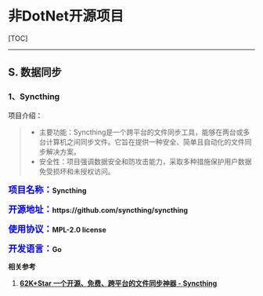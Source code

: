# 非DotNet开源项目

[TOC]

---

## S. 数据同步

### 1、Syncthing

项目介绍：

> - 主要功能：Syncthing是一个跨平台的文件同步工具，能够在两台或多台计算机之间同步文件。它旨在提供一种安全、简单且自动化的文件同步解决方案。
> - 安全性：项目强调数据安全和防攻击能力，采取多种措施保护用户数据免受损坏和未授权访问。

<p><span style="color:blue;font-weight:bold;font-size:18px;">项目名称：</span><b>Syncthing</b></p>

<p><span style="color:blue;font-weight:bold;font-size:18px;">开源地址：</span><b>https://github.com/syncthing/syncthing</b></p>

<p><span style="color:blue;font-weight:bold;font-size:18px;">使用协议：</span><b>MPL-2.0 license</b></p>

<p><span style="color:blue;font-weight:bold;font-size:18px;">开发语言：</span><b>Go</b></p>

**相关参考**

1. **[62K+Star 一个开源、免费、跨平台的文件同步神器 - Syncthing](https://mp.weixin.qq.com/s?__biz=MzIxMTUzNzM5Ng==&mid=2247503495&idx=3&sn=5c1b1c2c7dd1a5227340382d83ea5435&chksm=96b6d09da731d0a322d689748ce41f3538f3c9838695652fda0f0df8bc9702f70727c0048b30&scene=126&sessionid=1722213176&poc_token=HEPjpmajoIu7rvppTYLqjrzI3viOadQ5mWGTg4No)**
